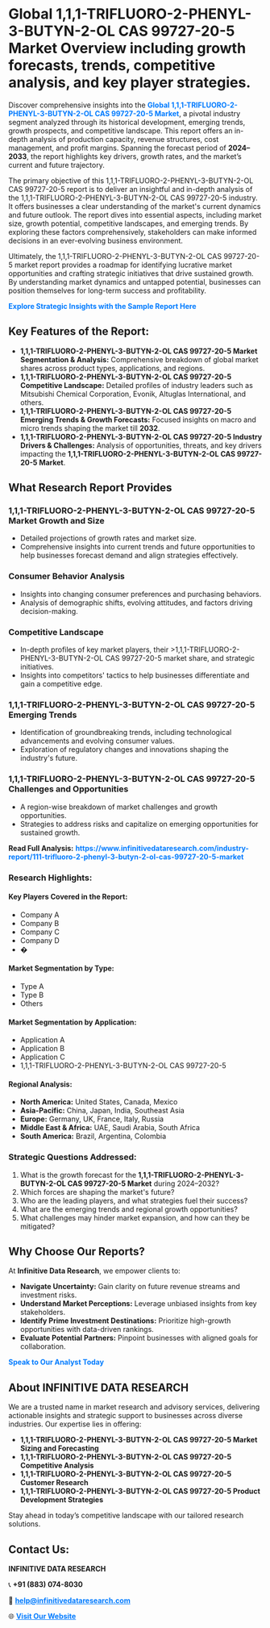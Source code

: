 <h1>Global 1,1,1-TRIFLUORO-2-PHENYL-3-BUTYN-2-OL CAS 99727-20-5 Market Overview including growth forecasts, trends, competitive analysis, and key player strategies.</h1>
<p>
Discover comprehensive insights into the 
<a href="https://www.infinitivedataresearch.com/industry-report/111-trifluoro-2-phenyl-3-butyn-2-ol-cas-99727-20-5-market" rel="dofollow" style="color: #007BFF; text-decoration: none;"><strong>Global 1,1,1-TRIFLUORO-2-PHENYL-3-BUTYN-2-OL CAS 99727-20-5 Market</strong></a>, a pivotal industry segment analyzed through its historical development, emerging trends, growth prospects, and competitive landscape. This report offers an in-depth analysis of production capacity, revenue structures, cost management, and profit margins. Spanning the forecast period of <strong>2024–2033</strong>, the report highlights key drivers, growth rates, and the market’s current and future trajectory.
</p>
<p>
The primary objective of this 1,1,1-TRIFLUORO-2-PHENYL-3-BUTYN-2-OL CAS 99727-20-5 report is to deliver an insightful and in-depth analysis of the 1,1,1-TRIFLUORO-2-PHENYL-3-BUTYN-2-OL CAS 99727-20-5 industry. It offers businesses a clear understanding of the market's current dynamics and future outlook. The report dives into essential aspects, including market size, growth potential, competitive landscapes, and emerging trends. By exploring these factors comprehensively, stakeholders can make informed decisions in an ever-evolving business environment.
</p>
<p>
Ultimately, the 1,1,1-TRIFLUORO-2-PHENYL-3-BUTYN-2-OL CAS 99727-20-5 market report provides a roadmap for identifying lucrative market opportunities and crafting strategic initiatives that drive sustained growth. By understanding market dynamics and untapped potential, businesses can position themselves for long-term success and profitability.
</p>
<p>
<a href="https://www.infinitivedataresearch.com/request-sample/reportId=111476" style="color: #007BFF; text-decoration: none;"><strong>Explore Strategic Insights with the Sample Report Here</strong></a>
</p>

<h2>Key Features of the Report:</h2>
<ul>
<li><strong>1,1,1-TRIFLUORO-2-PHENYL-3-BUTYN-2-OL CAS 99727-20-5 Market Segmentation & Analysis:</strong> Comprehensive breakdown of global market shares across product types, applications, and regions.</li>
<li><strong>1,1,1-TRIFLUORO-2-PHENYL-3-BUTYN-2-OL CAS 99727-20-5 Competitive Landscape:</strong> Detailed profiles of industry leaders such as Mitsubishi Chemical Corporation, Evonik, Altuglas International, and others.</li>
<li><strong>1,1,1-TRIFLUORO-2-PHENYL-3-BUTYN-2-OL CAS 99727-20-5 Emerging Trends & Growth Forecasts:</strong> Focused insights on macro and micro trends shaping the market till <strong>2032</strong>.</li>
<li><strong>1,1,1-TRIFLUORO-2-PHENYL-3-BUTYN-2-OL CAS 99727-20-5 Industry Drivers & Challenges:</strong> Analysis of opportunities, threats, and key drivers impacting the <strong>1,1,1-TRIFLUORO-2-PHENYL-3-BUTYN-2-OL CAS 99727-20-5 Market</strong>.</li>
</ul>

<h2>What Research Report Provides</h2>
<h3>1,1,1-TRIFLUORO-2-PHENYL-3-BUTYN-2-OL CAS 99727-20-5 Market Growth and Size</h3>
<ul>
<li>Detailed projections of growth rates and market size.</li>
<li>Comprehensive insights into current trends and future opportunities to help businesses forecast demand and align strategies effectively.</li>
</ul>

<h3>Consumer Behavior Analysis</h3>
<ul>
<li>Insights into changing consumer preferences and purchasing behaviors.</li>
<li>Analysis of demographic shifts, evolving attitudes, and factors driving decision-making.</li>
</ul>

<h3>Competitive Landscape</h3>
<ul>
<li>In-depth profiles of key market players, their >1,1,1-TRIFLUORO-2-PHENYL-3-BUTYN-2-OL CAS 99727-20-5 market share, and strategic initiatives.</li>
<li>Insights into competitors' tactics to help businesses differentiate and gain a competitive edge.</li>
</ul>

<h3>1,1,1-TRIFLUORO-2-PHENYL-3-BUTYN-2-OL CAS 99727-20-5 Emerging Trends</h3>
<ul>
<li>Identification of groundbreaking trends, including technological advancements and evolving consumer values.</li>
<li>Exploration of regulatory changes and innovations shaping the industry's future.</li>
</ul>

<h3>1,1,1-TRIFLUORO-2-PHENYL-3-BUTYN-2-OL CAS 99727-20-5 Challenges and Opportunities</h3>
<ul>
<li>A region-wise breakdown of market challenges and growth opportunities.</li>
<li>Strategies to address risks and capitalize on emerging opportunities for sustained growth.</li>
</ul>
<p><strong>Read Full Analysis:</strong> <a href="https://www.infinitivedataresearch.com/industry-report/111-trifluoro-2-phenyl-3-butyn-2-ol-cas-99727-20-5-market" rel="dofollow" style="color: #007BFF; text-decoration: none;"><strong>https://www.infinitivedataresearch.com/industry-report/111-trifluoro-2-phenyl-3-butyn-2-ol-cas-99727-20-5-market</strong></a></p>
<h3>Research Highlights:</h3>
<h4>Key Players Covered in the Report:</h4>
<ul><li>Company A</li><li>Company B</li><li>Company C</li><li>Company D</li><li>�</li></ul>
<h4>Market Segmentation by Type:</h4>
<ul><li>Type A</li><li>Type B</li><li>Others</li></ul>
<h4>Market Segmentation by Application:</h4>
<ul><li>Application A</li><li>Application B</li><li>Application C</li><li>1,1,1-TRIFLUORO-2-PHENYL-3-BUTYN-2-OL CAS 99727-20-5</li></ul>

<h4>Regional Analysis:</h4>
<ul>
<li><strong>North America:</strong> United States, Canada, Mexico</li>
<li><strong>Asia-Pacific:</strong> China, Japan, India, Southeast Asia</li>
<li><strong>Europe:</strong> Germany, UK, France, Italy, Russia</li>
<li><strong>Middle East & Africa:</strong> UAE, Saudi Arabia, South Africa</li>
<li><strong>South America:</strong> Brazil, Argentina, Colombia</li>
</ul>

<h3>Strategic Questions Addressed:</h3>
<ol>
<li>What is the growth forecast for the <strong>1,1,1-TRIFLUORO-2-PHENYL-3-BUTYN-2-OL CAS 99727-20-5 Market</strong> during 2024–2032?</li>
<li>Which forces are shaping the market's future?</li>
<li>Who are the leading players, and what strategies fuel their success?</li>
<li>What are the emerging trends and regional growth opportunities?</li>
<li>What challenges may hinder market expansion, and how can they be mitigated?</li>
</ol>

<h2>Why Choose Our Reports?</h2>
<p>At <strong>Infinitive Data Research</strong>, we empower clients to:</p>
<ul>
<li><strong>Navigate Uncertainty:</strong> Gain clarity on future revenue streams and investment risks.</li>
<li><strong>Understand Market Perceptions:</strong> Leverage unbiased insights from key stakeholders.</li>
<li><strong>Identify Prime Investment Destinations:</strong> Prioritize high-growth opportunities with data-driven rankings.</li>
<li><strong>Evaluate Potential Partners:</strong> Pinpoint businesses with aligned goals for collaboration.</li>
</ul>
<p><a href="https://www.infinitivedataresearch.com/industry-report/111-trifluoro-2-phenyl-3-butyn-2-ol-cas-99727-20-5-market" rel="dofollow" style="color: #007BFF; text-decoration: none;"><strong>Speak to Our Analyst Today</strong></a></p>

<h2>About INFINITIVE DATA RESEARCH</h2>
<p>We are a trusted name in market research and advisory services, delivering actionable insights and strategic support to businesses across diverse industries. Our expertise lies in offering:</p>
<ul>
<li><strong>1,1,1-TRIFLUORO-2-PHENYL-3-BUTYN-2-OL CAS 99727-20-5 Market Sizing and Forecasting</strong></li>
<li><strong>1,1,1-TRIFLUORO-2-PHENYL-3-BUTYN-2-OL CAS 99727-20-5 Competitive Analysis</strong></li>
<li><strong>1,1,1-TRIFLUORO-2-PHENYL-3-BUTYN-2-OL CAS 99727-20-5 Customer Research</strong></li>
<li><strong>1,1,1-TRIFLUORO-2-PHENYL-3-BUTYN-2-OL CAS 99727-20-5 Product Development Strategies</strong></li>
</ul>
<p>Stay ahead in today’s competitive landscape with our tailored research solutions.</p>

<h2>Contact Us:</h2>
<p><strong>INFINITIVE DATA RESEARCH</strong></p>
<p>📞 <strong>+91 (883) 074-8030</strong></p>
<p>📧 <strong><a href="mailto:help@infinitivedataresearch.com" style="color: #007BFF;">help@infinitivedataresearch.com</a></strong></p>
<p>🌐 <strong><a href="https://www.infinitivedataresearch.com" rel="dofollow" style="color: #007BFF;">Visit Our Website</a></strong></p>